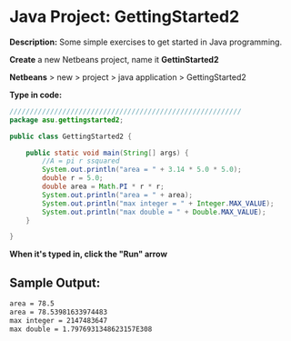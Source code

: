 # Java Project: GettingStarted2

**Description:** Some simple exercises to get started in Java programming.

**Create** a new Netbeans project, name it **GettinStarted2**

**Netbeans** > new > project > java application > GettingStarted2

**Type in code:**

```java
/////////////////////////////////////////////////////////
package asu.gettingstarted2;

public class GettingStarted2 {

    public static void main(String[] args) {
        //A = pi r ssquared
        System.out.println("area = " + 3.14 * 5.0 * 5.0);
        double r = 5.0;
        double area = Math.PI * r * r;
        System.out.println("area = " + area);
        System.out.println("max integer = " + Integer.MAX_VALUE);
        System.out.println("max double = " + Double.MAX_VALUE);
    }

}
```

**When it's typed in, click the "Run" arrow**

## Sample Output:

```txt
area = 78.5
area = 78.53981633974483
max integer = 2147483647
max double = 1.7976931348623157E308
```